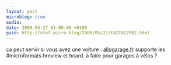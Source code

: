 ```yaml
---
layout: post
microblog: true
audio: 
date: 2008-05-27 01:00:00 +0100
guid: http://xtof.micro.blog/2008/05/27/t821022902.html
---
```

ça peut servir si vous avez une voiture : [allogarage.fr](http://allogarage.fr) supporte les #microformats hreview et hcard. à faire pour garages à vélos ?
